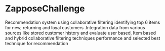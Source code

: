 # ZapposeChallenge
Recommendation system using collaborative filtering identifying top 6 items for new, returning and loyal customers .Integration data from various sources like stored customer history and evaluate user based, Item based and hybrid collaborative filtering techniques performance and selected best technique for recommendation
